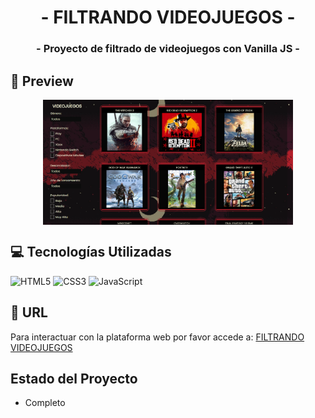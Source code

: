 <div align="center">
 <h1 align="center">-  FILTRANDO VIDEOJUEGOS  -</h1>
  <h3 align="center"> - Proyecto de filtrado de videojuegos con Vanilla JS -  </h3>
</div>

##

## 💟 Preview
  <div style="display: flex; justify-content: center; margin: 30">
    <img src="./img/Screenshot_2.png" width="400" height="200" alt="">
  </div>

## 💻 Tecnologías Utilizadas 
![HTML5](https://img.shields.io/badge/html5-%23E34F26.svg?style=for-the-badge&logo=html5&logoColor=white)
![CSS3](https://img.shields.io/badge/css3-%231572B6.svg?style=for-the-badge&logo=css3&logoColor=white)
![JavaScript](https://img.shields.io/badge/javascript-%23323330.svg?style=for-the-badge&logo=javascript&logoColor=%23F7DF1E)

## 🌼 URL 
Para interactuar con la plataforma web por favor accede a: <a href="https://lilitaschini.github.io/FiltrandoVideojuegos/" target="_blank">FILTRANDO VIDEOJUEGOS</a>


## Estado del Proyecto
- Completo


